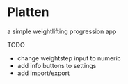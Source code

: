 # Platten
a simple weightlifting progression app


TODO
+ change weightstep input to numeric
+ add info buttons to settings
+ add import/export
